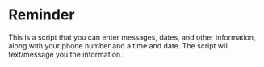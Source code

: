 # Reminder
This is a script that you can enter messages, dates, and other information, along with your phone number and a time and date. The script will text/message you the information.
